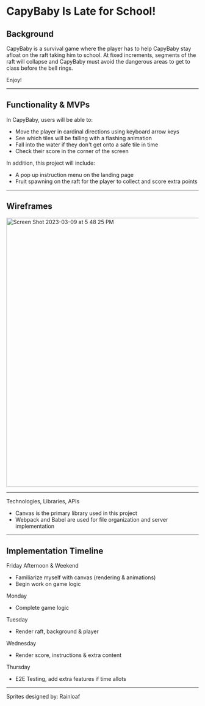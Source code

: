 # CapyBaby Is Late for School!

## Background

CapyBaby is a survival game where the player has to help CapyBaby stay afloat on the raft taking him to school. At fixed increments, segments of the raft will collapse and CapyBaby must avoid the dangerous areas to get to class before the bell rings.

Enjoy!

***
## Functionality & MVPs

In CapyBaby, users will be able to:

 - Move the player in cardinal directions using keyboard arrow keys
 - See which tiles will be falling with a flashing animation
 - Fall into the water if they don't get onto a safe tile in time
 - Check their score in the corner of the screen

In addition, this project will include:

 - A pop up instruction menu on the landing page
 - Fruit spawning on the raft for the player to collect and score extra points

***
## Wireframes

<img width="703" alt="Screen Shot 2023-03-09 at 5 48 25 PM" src="https://user-images.githubusercontent.com/111205278/224177821-93054ceb-af7d-426d-86a4-bfa10a77acde.png">


***
Technologies, Libraries, APIs
 - Canvas is the primary library used in this project
 - Webpack and Babel are used for file organization and server implementation

***
## Implementation Timeline

Friday Afternoon & Weekend
 - Familiarize myself with canvas (rendering & animations)
 - Begin work on game logic

Monday
 - Complete game logic

Tuesday
 - Render raft, background & player

Wednesday
 - Render score, instructions & extra content

Thursday
 - E2E Testing, add extra features if time allots

***

Sprites designed by: Rainloaf
